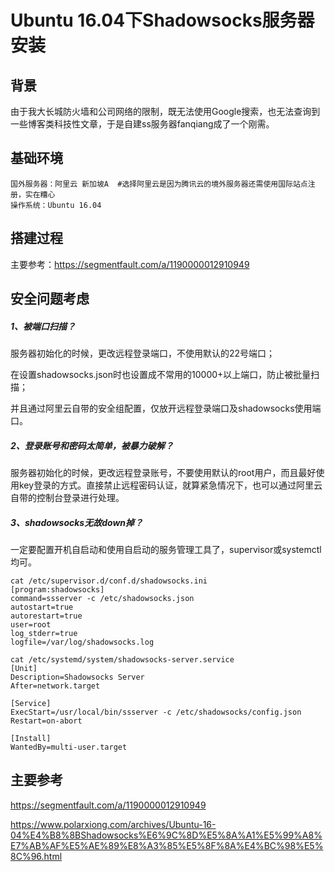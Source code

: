# Ubuntu 16.04下Shadowsocks服务器安装

## 背景

由于我大长城防火墙和公司网络的限制，既无法使用Google搜索，也无法查询到一些博客类科技性文章，于是自建ss服务器fanqiang成了一个刚需。

## 基础环境

```
国外服务器：阿里云 新加坡A  #选择阿里云是因为腾讯云的境外服务器还需使用国际站点注册，实在糟心
操作系统：Ubuntu 16.04
```

## 搭建过程

主要参考：https://segmentfault.com/a/1190000012910949

## 安全问题考虑

##### 1、被端口扫描？

服务器初始化的时候，更改远程登录端口，不使用默认的22号端口；

在设置shadowsocks.json时也设置成不常用的10000+以上端口，防止被批量扫描；

并且通过阿里云自带的安全组配置，仅放开远程登录端口及shadowsocks使用端口。

##### 2、登录账号和密码太简单，被暴力破解？

服务器初始化的时候，更改远程登录账号，不要使用默认的root用户，而且最好使用key登录的方式。直接禁止远程密码认证，就算紧急情况下，也可以通过阿里云自带的控制台登录进行处理。

##### 3、shadowsocks无故down掉？

一定要配置开机自启动和使用自启动的服务管理工具了，supervisor或systemctl均可。

```
cat /etc/supervisor.d/conf.d/shadowsocks.ini
[program:shadowsocks]
command=ssserver -c /etc/shadowsocks.json
autostart=true
autorestart=true
user=root
log_stderr=true
logfile=/var/log/shadowsocks.log
```



```
cat /etc/systemd/system/shadowsocks-server.service
[Unit]
Description=Shadowsocks Server
After=network.target

[Service]
ExecStart=/usr/local/bin/ssserver -c /etc/shadowsocks/config.json
Restart=on-abort

[Install]
WantedBy=multi-user.target
```

## 主要参考

https://segmentfault.com/a/1190000012910949

https://www.polarxiong.com/archives/Ubuntu-16-04%E4%B8%8BShadowsocks%E6%9C%8D%E5%8A%A1%E5%99%A8%E7%AB%AF%E5%AE%89%E8%A3%85%E5%8F%8A%E4%BC%98%E5%8C%96.html